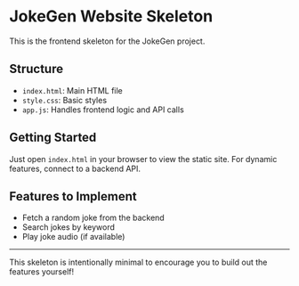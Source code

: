 # JokeGen Website Skeleton

This is the frontend skeleton for the JokeGen project.

## Structure
- `index.html`: Main HTML file
- `style.css`: Basic styles
- `app.js`: Handles frontend logic and API calls

## Getting Started
Just open `index.html` in your browser to view the static site. For dynamic features, connect to a backend API.

## Features to Implement
- Fetch a random joke from the backend
- Search jokes by keyword
- Play joke audio (if available)

---
This skeleton is intentionally minimal to encourage you to build out the features yourself! 